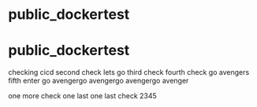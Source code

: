 # public_dockertest

# public_dockertest

checking cicd
second check lets go
third check
fourth check go avengers
fifth enter
go avengergo avengergo avengergo avenger

one more check
one last
one last check 2345
